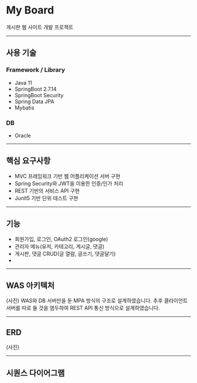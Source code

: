 # My Board
게시판 웹 사이트 개발 프로젝트
* * *

## 사용 기술
### Framework / Library
- Java 11
- SpringBoot 2.7.14
- SpringBoot Security
- Spring Data JPA
- Mybatis

### DB
- Oracle

* * *
## 핵심 요구사항
- MVC 프레임워크 기반 웹 어플리케이션 서버 구현
- Spring Security와 JWT을 이용한 인증/인가 처리
- REST 기반의 서비스 API 구현
- Junit5 기반 단위 테스트 구현

* * *
## 기능
- 회원가입, 로그인, OAuth2 로그인(google)
- 관리자 메뉴(유저, 카테고리, 게시글, 댓글)
- 게시판, 댓글 CRUD(글 열람, 글쓰기, 댓글달기)
- 

* * *
## WAS 아키텍처

(사진)
WAS와 DB 서버만을 둔 MPA 방식의 구조로 설계하였습니다. 추후 클라이언트 서버를 따로 둘 것을 염두하여
REST API 통신 방식으로 설계하였습니다.

* * *
## ERD
(사진)

* * *
## 시퀀스 다이어그램



